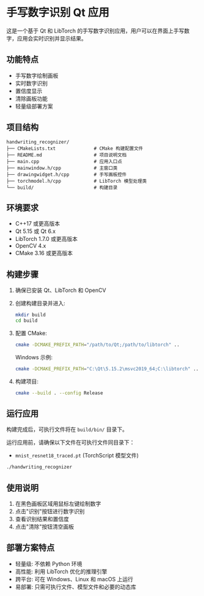 # 手写数字识别 Qt 应用

这是一个基于 Qt 和 LibTorch 的手写数字识别应用，用户可以在界面上手写数字，应用会实时识别并显示结果。

## 功能特点

- 手写数字绘制画板
- 实时数字识别
- 置信度显示
- 清除画板功能
- 轻量级部署方案

## 项目结构

```
handwriting_recognizer/
├── CMakeLists.txt              # CMake 构建配置文件
├── README.md                   # 项目说明文档
├── main.cpp                    # 应用入口点
├── mainwindow.h/cpp            # 主窗口类
├── drawingwidget.h/cpp         # 手写画板控件
├── torchmodel.h/cpp            # LibTorch 模型处理类
└── build/                      # 构建目录
```

## 环境要求

- C++17 或更高版本
- Qt 5.15 或 Qt 6.x
- LibTorch 1.7.0 或更高版本
- OpenCV 4.x
- CMake 3.16 或更高版本

## 构建步骤

1. 确保已安装 Qt、LibTorch 和 OpenCV

2. 创建构建目录并进入:
   ```bash
   mkdir build
   cd build
   ```

3. 配置 CMake:
   ```bash
   cmake -DCMAKE_PREFIX_PATH="/path/to/Qt;/path/to/libtorch" ..
   ```
   
   Windows 示例:
   ```bash
   cmake -DCMAKE_PREFIX_PATH="C:\Qt\5.15.2\msvc2019_64;C:\libtorch" ..
   ```

4. 构建项目:
   ```bash
   cmake --build . --config Release
   ```

## 运行应用

构建完成后，可执行文件将在 `build/bin/` 目录下。

运行应用前，请确保以下文件在可执行文件同目录下：
- `mnist_resnet18_traced.pt` (TorchScript 模型文件)

```bash
./handwriting_recognizer
```

## 使用说明

1. 在黑色画板区域用鼠标左键绘制数字
2. 点击"识别"按钮进行数字识别
3. 查看识别结果和置信度
4. 点击"清除"按钮清空画板

## 部署方案特点

- 轻量级: 不依赖 Python 环境
- 高性能: 利用 LibTorch 优化的推理引擎
- 跨平台: 可在 Windows、Linux 和 macOS 上运行
- 易部署: 只需可执行文件、模型文件和必要的动态库